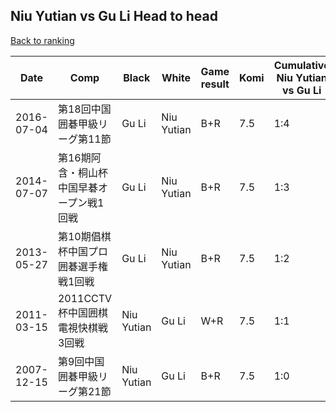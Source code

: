 ## Niu Yutian vs Gu Li Head to head

[Back to ranking](../../index.md)




| **Date** | **Comp** | **Black** | **White** | **Game result** | **Komi** | **Cumulative Niu Yutian vs Gu Li** | **Niu Yutian streak** | **Gu Li streak** | 
| --- | --- | --- | --- | --- | --- | --- | --- | --- |
| 2016-07-04 | 第18回中国囲碁甲級リーグ第11節 | Gu Li | Niu Yutian | B+R | 7.5 | 1:4 | 0 | 4 | 
| 2014-07-07 | 第16期阿含・桐山杯中国早碁オープン戦1回戦 | Gu Li | Niu Yutian | B+R | 7.5 | 1:3 | 0 | 3 | 
| 2013-05-27 | 第10期倡棋杯中国プロ囲碁選手権戦1回戦 | Gu Li | Niu Yutian | B+R | 7.5 | 1:2 | 0 | 2 | 
| 2011-03-15 | 2011CCTV杯中国囲棋電視快棋戦3回戦 | Niu Yutian | Gu Li | W+R | 7.5 | 1:1 | 0 | 1 | 
| 2007-12-15 | 第9回中国囲碁甲級リーグ第21節 | Niu Yutian | Gu Li | B+R | 7.5 | 1:0 | 1 | 0 |




